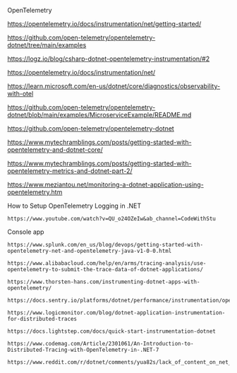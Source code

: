 OpenTelemetry


https://opentelemetry.io/docs/instrumentation/net/getting-started/

https://github.com/open-telemetry/opentelemetry-dotnet/tree/main/examples

https://logz.io/blog/csharp-dotnet-opentelemetry-instrumentation/#2

https://opentelemetry.io/docs/instrumentation/net/

https://learn.microsoft.com/en-us/dotnet/core/diagnostics/observability-with-otel

https://github.com/open-telemetry/opentelemetry-dotnet/blob/main/examples/MicroserviceExample/README.md

https://github.com/open-telemetry/opentelemetry-dotnet

https://www.mytechramblings.com/posts/getting-started-with-opentelemetry-and-dotnet-core/

https://www.mytechramblings.com/posts/getting-started-with-opentelemetry-metrics-and-dotnet-part-2/

https://www.meziantou.net/monitoring-a-dotnet-application-using-opentelemetry.htm

How to Setup OpenTelemetry Logging in .NET

    https://www.youtube.com/watch?v=QU_o24OZeIw&ab_channel=CodeWithStu


Console app

    https://www.splunk.com/en_us/blog/devops/getting-started-with-opentelemetry-net-and-opentelemetry-java-v1-0-0.html

    https://www.alibabacloud.com/help/en/arms/tracing-analysis/use-opentelemetry-to-submit-the-trace-data-of-dotnet-applications/

    https://www.thorsten-hans.com/instrumenting-dotnet-apps-with-opentelemetry/

    https://docs.sentry.io/platforms/dotnet/performance/instrumentation/opentelemetry/

    https://www.logicmonitor.com/blog/dotnet-application-instrumentation-for-distributed-traces

    https://docs.lightstep.com/docs/quick-start-instrumentation-dotnet

    https://www.codemag.com/Article/2301061/An-Introduction-to-Distributed-Tracing-with-OpenTelemetry-in-.NET-7

    https://www.reddit.com/r/dotnet/comments/yua82s/lack_of_content_on_net_and_opentelemetry/

    